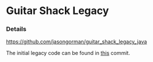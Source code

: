 # Guitar Shack Legacy

### Details

https://github.com/jasongorman/guitar_shack_legacy_java

The initial legacy code can be found in [this](https://github.com/vasilevungureanu/katas/commit/0636361b818c270a582cf9d8e674c896b6797710) commit.